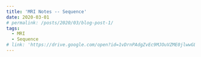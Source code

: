 ```yaml
---
title: 'MRI Notes -- Sequence'
date: 2020-03-01
# permalink: /posts/2020/03/blog-post-1/
tags:
  - MRI
  - Sequence
# link: 'https://drive.google.com/open?id=1vDrnPAdgZvEc9MJOuVZME0jlwwGLzr2mQymHRPtd17Y'
---
```


